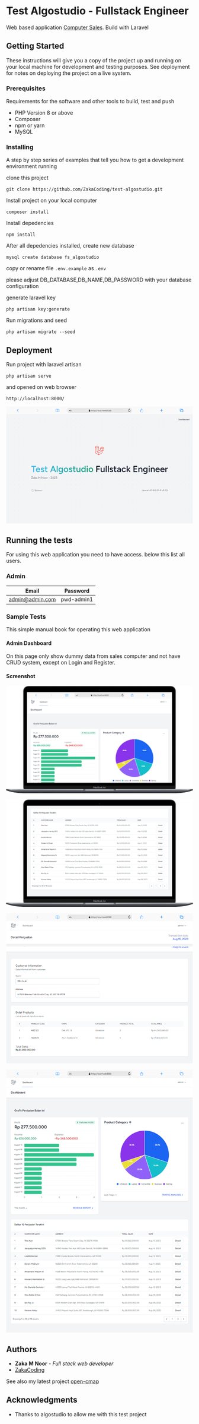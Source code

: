 # Test Algostudio - Fullstack Engineer

Web based application [Computer Sales](https://docs.google.com/document/d/1SZz7pRIynFnfIAzbELjTJHNlNnqOj3VV/edit). Build with Laravel
## Getting Started

These instructions will give you a copy of the project up and running on
your local machine for development and testing purposes. See deployment
for notes on deploying the project on a live system.

### Prerequisites

Requirements for the software and other tools to build, test and push 
- PHP Version 8 or above
- Composer
- npm or yarn
- MySQL

### Installing

A step by step series of examples that tell you how to get a development
environment running

clone this project

    git clone https://github.com/ZakaCoding/test-algostudio.git

Install project on your local computer

    composer install

Install depedencies

    npm install

After all depedencies installed, create new database

    mysql create database fs_algostudio

copy or rename file `.env.example` as `.env`

please adjust DB_DATABASE,DB_NAME,DB_PASSWORD with your database configuration

generate laravel key

    php artisan key:generate

Run migrations and seed

    php artisan migrate --seed

## Deployment

Run project with laravel artisan

    php artisan serve

and opened on web browser

    http://localhost:8000/
![Alt text](screenshot/welcome.png)
## Running the tests

For using this web application you need to have access. below this list all users.

### Admin
| Email  | Password |
| ------------- | ------------- |
| admin@admin.com  | pwd-admin1  |



### Sample Tests

This simple manual book for operating this web application

#### Admin Dashboard
On this page only show dummy data from sales computer and not have CRUD system, except on Login and Register.

#### Screenshot
![Alt text](screenshot/dashboard-1.png)

![Alt text](screenshot/dashboard-2.png)

![Alt text](screenshot/detail-sales.png)

![Alt text](screenshot/dashboard-full.png)


## Authors

  - **Zaka M Noor** - *Full stack web developer*
  - [ZakaCoding](https://zakacoding.github.io)

See also my latest project
[open-cmap](https://open-cmap.fly.dev)
## Acknowledgments

  - Thanks to algostudio to allow me with this test project
